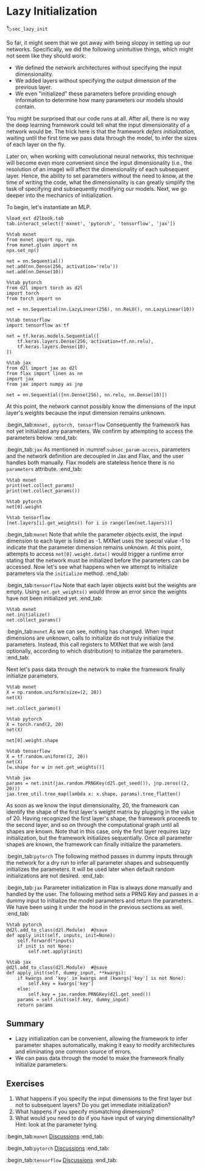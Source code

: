 # Lazy Initialization
:label:`sec_lazy_init`

So far, it might seem that we got away
with being sloppy in setting up our networks.
Specifically, we did the following unintuitive things,
which might not seem like they should work:

* We defined the network architectures
  without specifying the input dimensionality.
* We added layers without specifying
  the output dimension of the previous layer.
* We even "initialized" these parameters
  before providing enough information to determine
  how many parameters our models should contain.

You might be surprised that our code runs at all.
After all, there is no way the deep learning framework
could tell what the input dimensionality of a network would be.
The trick here is that the framework *defers initialization*,
waiting until the first time we pass data through the model,
to infer the sizes of each layer on the fly.


Later on, when working with convolutional neural networks,
this technique will become even more convenient
since the input dimensionality
(i.e., the resolution of an image)
will affect the dimensionality
of each subsequent layer.
Hence, the ability to set parameters
without the need to know,
at the time of writing the code,
what the dimensionality is
can greatly simplify the task of specifying
and subsequently modifying our models.
Next, we go deeper into the mechanics of initialization.


To begin, let's instantiate an MLP.

```{.python .input}
%load_ext d2lbook.tab
tab.interact_select(['mxnet', 'pytorch', 'tensorflow', 'jax'])
```

```{.python .input}
%%tab mxnet
from mxnet import np, npx
from mxnet.gluon import nn
npx.set_np()

net = nn.Sequential()
net.add(nn.Dense(256, activation='relu'))
net.add(nn.Dense(10))
```

```{.python .input}
%%tab pytorch
from d2l import torch as d2l
import torch
from torch import nn

net = nn.Sequential(nn.LazyLinear(256), nn.ReLU(), nn.LazyLinear(10))
```

```{.python .input}
%%tab tensorflow
import tensorflow as tf

net = tf.keras.models.Sequential([
    tf.keras.layers.Dense(256, activation=tf.nn.relu),
    tf.keras.layers.Dense(10),
])
```

```{.python .input}
%%tab jax
from d2l import jax as d2l
from flax import linen as nn
import jax
from jax import numpy as jnp

net = nn.Sequential([nn.Dense(256), nn.relu, nn.Dense(10)])
```

At this point, the network cannot possibly know
the dimensions of the input layer's weights
because the input dimension remains unknown.

:begin_tab:`mxnet, pytorch, tensorflow`
Consequently the framework has not yet initialized any parameters.
We confirm by attempting to access the parameters below.
:end_tab:

:begin_tab:`jax`
As mentioned in :numref:`subsec_param-access`, parameters and the network definition are decoupled
in Jax and Flax, and the user handles both manually. Flax models are stateless
hence there is no `parameters` attribute.
:end_tab:

```{.python .input}
%%tab mxnet
print(net.collect_params)
print(net.collect_params())
```

```{.python .input}
%%tab pytorch
net[0].weight
```

```{.python .input}
%%tab tensorflow
[net.layers[i].get_weights() for i in range(len(net.layers))]
```

:begin_tab:`mxnet`
Note that while the parameter objects exist,
the input dimension to each layer is listed as -1.
MXNet uses the special value -1 to indicate
that the parameter dimension remains unknown.
At this point, attempts to access `net[0].weight.data()`
would trigger a runtime error stating that the network
must be initialized before the parameters can be accessed.
Now let's see what happens when we attempt to initialize
parameters via the `initialize` method.
:end_tab:

:begin_tab:`tensorflow`
Note that each layer objects exist but the weights are empty.
Using `net.get_weights()` would throw an error since the weights
have not been initialized yet.
:end_tab:

```{.python .input}
%%tab mxnet
net.initialize()
net.collect_params()
```

:begin_tab:`mxnet`
As we can see, nothing has changed.
When input dimensions are unknown,
calls to initialize do not truly initialize the parameters.
Instead, this call registers to MXNet that we wish
(and optionally, according to which distribution)
to initialize the parameters.
:end_tab:

Next let's pass data through the network
to make the framework finally initialize parameters.

```{.python .input}
%%tab mxnet
X = np.random.uniform(size=(2, 20))
net(X)

net.collect_params()
```

```{.python .input}
%%tab pytorch
X = torch.rand(2, 20)
net(X)

net[0].weight.shape
```

```{.python .input}
%%tab tensorflow
X = tf.random.uniform((2, 20))
net(X)
[w.shape for w in net.get_weights()]
```

```{.python .input}
%%tab jax
params = net.init(jax.random.PRNGKey(d2l.get_seed()), jnp.zeros((2, 20)))
jax.tree_util.tree_map(lambda x: x.shape, params).tree_flatten()
```

As soon as we know the input dimensionality,
20,
the framework can identify the shape of the first layer's weight matrix by plugging in the value of 20.
Having recognized the first layer's shape, the framework proceeds
to the second layer,
and so on through the computational graph
until all shapes are known.
Note that in this case,
only the first layer requires lazy initialization,
but the framework initializes sequentially.
Once all parameter shapes are known,
the framework can finally initialize the parameters.

:begin_tab:`pytorch`
The following method
passes in dummy inputs
through the network
for a dry run
to infer all parameter shapes
and subsequently initializes the parameters.
It will be used later when default random initializations are not desired.
:end_tab:

:begin_tab:`jax`
Parameter initialization in Flax is always done manually and handled by the
user. The following method sets a PRNG Key and passes in a dummy input to
initialize the model parameters and return the parameters.
We have been using it under the hood in the previous sections as well.
:end_tab:

```{.python .input}
%%tab pytorch
@d2l.add_to_class(d2l.Module)  #@save
def apply_init(self, inputs, init=None):
    self.forward(*inputs)
    if init is not None:
        self.net.apply(init)
```

```{.python .input}
%%tab jax
@d2l.add_to_class(d2l.Module)  #@save
def apply_init(self, dummy_input, **kwargs):
    if kwargs and 'key' in kwargs and (kwargs['key'] is not None):
        self.key = kwargs['key']
    else:
        self.key = jax.random.PRNGKey(d2l.get_seed())
    params = self.init(self.key, dummy_input)
    return params
```

## Summary

* Lazy initialization can be convenient, allowing the framework to infer parameter shapes automatically, making it easy to modify architectures and eliminating one common source of errors.
* We can pass data through the model to make the framework finally initialize parameters.


## Exercises

1. What happens if you specify the input dimensions to the first layer but not to subsequent layers? Do you get immediate initialization?
1. What happens if you specify mismatching dimensions?
1. What would you need to do if you have input of varying dimensionality? Hint: look at the parameter tying.

:begin_tab:`mxnet`
[Discussions](https://discuss.d2l.ai/t/280)
:end_tab:

:begin_tab:`pytorch`
[Discussions](https://discuss.d2l.ai/t/8092)
:end_tab:

:begin_tab:`tensorflow`
[Discussions](https://discuss.d2l.ai/t/281)
:end_tab:
